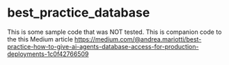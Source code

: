 # best_practice_database
This is some sample code that was NOT tested. This is companion code to the this Medium article
https://medium.com/@andrea.mariotti/best-practice-how-to-give-ai-agents-database-access-for-production-deployments-1c0f42766509
